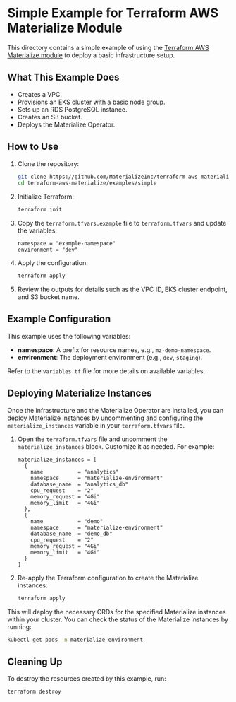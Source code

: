 # Simple Example for Terraform AWS Materialize Module

This directory contains a simple example of using the [Terraform AWS Materialize module](https://github.com/MaterializeInc/terraform-aws-materialize/) to deploy a basic infrastructure setup.

## What This Example Does

- Creates a VPC.
- Provisions an EKS cluster with a basic node group.
- Sets up an RDS PostgreSQL instance.
- Creates an S3 bucket.
- Deploys the Materialize Operator.

## How to Use

1. Clone the repository:
   ```bash
   git clone https://github.com/MaterializeInc/terraform-aws-materialize.git
   cd terraform-aws-materialize/examples/simple
   ```

2. Initialize Terraform:
   ```bash
   terraform init
   ```

3. Copy the `terraform.tfvars.example` file to `terraform.tfvars` and update the variables:
   ```hcl
   namespace = "example-namespace"
   environment = "dev"
   ```

4. Apply the configuration:
   ```bash
   terraform apply
   ```

5. Review the outputs for details such as the VPC ID, EKS cluster endpoint, and S3 bucket name.

## Example Configuration

This example uses the following variables:

- **namespace**: A prefix for resource names, e.g., `mz-demo-namespace`.
- **environment**: The deployment environment (e.g., `dev`, `staging`).

Refer to the `variables.tf` file for more details on available variables.

## Deploying Materialize Instances

Once the infrastructure and the Materialize Operator are installed, you can deploy Materialize instances by uncommenting and configuring the `materialize_instances` variable in your `terraform.tfvars` file.

1. Open the `terraform.tfvars` file and uncomment the `materialize_instances` block. Customize it as needed. For example:

   ```hcl
   materialize_instances = [
     {
       name           = "analytics"
       namespace      = "materialize-environment"
       database_name  = "analytics_db"
       cpu_request    = "2"
       memory_request = "4Gi"
       memory_limit   = "4Gi"
     },
     {
       name           = "demo"
       namespace      = "materialize-environment"
       database_name  = "demo_db"
       cpu_request    = "2"
       memory_request = "4Gi"
       memory_limit   = "4Gi"
     }
   ]
   ```

2. Re-apply the Terraform configuration to create the Materialize instances:
   ```bash
   terraform apply
   ```

This will deploy the necessary CRDs for the specified Materialize instances within your cluster. You can check the status of the Materialize instances by running:

```bash
kubectl get pods -n materialize-environment
```

## Cleaning Up

To destroy the resources created by this example, run:

```bash
terraform destroy
```
